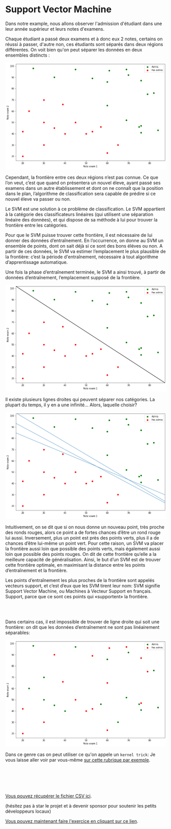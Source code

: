 # Support Vector Machine

Dans notre example, nous allons observer l'admission d'étudiant dans une leur année supérieur et leurs notes d'examens.

Chaque étudiant a passé deux examens et à donc eux 2 notes, certains on réussi à passer, d'autre non, ces étudiants sont séparés dans deux régions différentes.
On voit bien qu'on peut séparer les données en deux ensembles distincts :

![output1](https://github.com/hbollon/svm-ml-exercise/blob/main/images/output.png?raw=true)


Cependant, la frontière entre ces deux régions n’est pas connue. Ce que l’on veut, c’est que quand on présentera un nouvel éleve, ayant passé ses examens dans un autre établissement et dont on ne connaît que la position dans le plan, l’algorithme de classification sera capable de prédire si ce nouvel éleve va passer ou non.

Le SVM est une solution à ce problème de classification. Le SVM appartient à la catégorie des classificateurs linéaires (qui utilisent une séparation linéaire des données), et qui dispose de sa méthode à lui pour trouver la frontière entre les catégories.

Pour que le SVM puisse trouver cette frontière, il est nécessaire de lui donner des données d’entraînement. En l’occurrence, on donne au SVM un ensemble de points, dont on sait déjà si ce sont des bons éléves ou non. A partir de ces données, le SVM va estimer l’emplacement le plus plausible de la frontière: c’est la période d'entraînement, nécessaire à tout algorithme d’apprentissage automatique. 

Une fois la phase d’entraînement terminée, le SVM a ainsi trouvé, à partir de données d’entraînement, l’emplacement supposé de la frontière.

![output1](https://github.com/hbollon/svm-ml-exercise/blob/main/images/output1.png?raw=true)

Il existe plusieurs lignes droites qui peuvent séparer nos catégories. La plupart du temps, il y en a une infinité… Alors, laquelle choisir?

![output2](https://github.com/hbollon/svm-ml-exercise/blob/main/images/output2.png?raw=true)

Intuitivement, on se dit que si on nous donne un nouveau point, très proche des ronds rouges, alors ce point a de fortes chances d’être un rond rouge lui aussi. Inversement, plus un point est près des points verts, plus il a de chances d’être lui-même un point vert. Pour cette raison, un SVM va placer la frontière aussi loin que possible des points verts, mais également aussi loin que possible des points rouges.
On dit de cette frontière qu’elle a la meilleure capacité de généralisation. Ainsi, le but d’un SVM est de trouver cette frontière optimale, en maximisant la distance entre les points d’entraînement et la frontière.

Les points d’entraînement les plus proches de la frontière sont appelés vecteurs support, et c’est d’eux que les SVM tirent leur nom: SVM signifie Support Vector Machine, ou Machines à Vecteur Support en français. Support, parce que ce sont ces points qui «supportent» la frontière.

<br><br>

Dans certains cas, il est impossible de trouver de ligne droite qui soit une frontière: on dit que les données d’entraînement ne sont pas linéairement séparables:

![output3](https://github.com/hbollon/svm-ml-exercise/blob/main/images/output3.png?raw=true)

Dans ce genre cas on peut utiliser ce qu'on appele un `kernel trick`: Je vous laisse aller voir par vous-même [sur cette rubrique par exemple](https://fr.wikipedia.org/wiki/Machine_%C3%A0_vecteurs_de_support#Cas_non_s%C3%A9parable_:_kernel_trick).



<br><br><br><br>


[Vous pouvez récupérer le fichier CSV ici](https://github.com/hbollon/svm-ml-exercise).

(hésitez pas à star le projet et à devenir sponsor pour soutenir les petits développeurs locaux)

[Vous pouvez maintenant faire l'exercice en cliquant sur ce lien](https://guarded-ridge-06310.herokuapp.com/eudpquhe).

